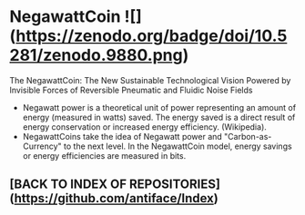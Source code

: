 NegawattCoin ![] (https://zenodo.org/badge/doi/10.5281/zenodo.9880.png)
============

The NegawattCoin: The New Sustainable Technological Vision Powered by Invisible Forces of Reversible Pneumatic and Fluidic Noise Fields

* Negawatt power is a theoretical unit of power representing an amount of energy (measured in watts) saved. The energy saved is a direct result of energy conservation or increased energy efficiency. (Wikipedia).
* NegawattCoins take the idea of Negawatt power and "Carbon-as-Currency" to the next level. In the NegawattCoin model, energy savings or energy efficiencies are measured in bits.

## [BACK TO INDEX OF REPOSITORIES] (https://github.com/antiface/Index)

